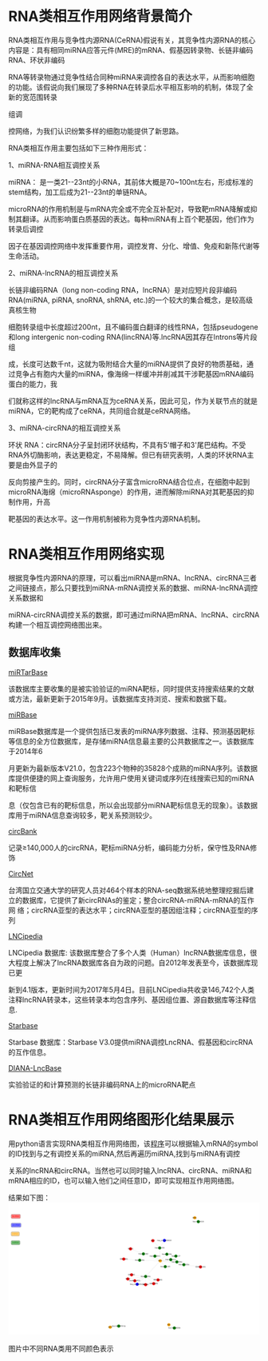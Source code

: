 # RNA类相互作用网络背景简介

RNA类相互作用与竞争性内源RNA(CeRNA)假说有关，其竞争性内源RNA的核心内容是：具有相同miRNA应答元件(MRE)的mRNA、假基因转录物、长链非编码RNA、环状非编码

RNA等转录物通过竞争性结合同种miRNA来调控各自的表达水平，从而影响细胞的功能。该假说向我们展现了多种RNA在转录后水平相互影响的机制，体现了全新的宽范围转录

组调

控网络，为我们认识纷繁多样的细胞功能提供了新思路。

RNA类相互作用主要包括如下三种作用形式：

1、miRNA-RNA相互调控关系
  
  miRNA： 是一类21--23nt的小RNA，其前体大概是70~100nt左右，形成标准的stem结构，加工后成为21--23nt的单链RNA。
  
  microRNA的作用机制是与mRNA完全或不完全互补配对，导致靶mRNA降解或抑制其翻译。从而影响蛋白质基因的表达。每种miRNA有上百个靶基因，他们作为转录后调控
  
  因子在基因调控网络中发挥重要作用，调控发育、分化、增值、免疫和新陈代谢等生命活动。
  
2、miRNA-lncRNA的相互调控关系

长链非编码RNA（long non-coding RNA，lncRNA）是对应短片段非编码RNA(miRNA, piRNA, snoRNA, shRNA, etc.)的一个较大的集合概念，是较高级真核生物

细胞转录组中长度超过200nt，且不编码蛋白翻译的线性RNA，包括pseudogene和long intergenic non-coding RNA(lincRNA)等.lncRNA因其存在Introns等片段组

成，长度可达数千nt，这就为吸附结合大量的miRNA提供了良好的物质基础，通过竞争占有胞内大量的miRNA，像海绵一样缓冲并削减其干涉靶基因mRNA编码蛋白的能力，我

们就称这样的lncRNA与mRNA互为ceRNA关系，因此可见，作为关联节点的就是miRNA，它的靶构成了ceRNA，共同组合就是ceRNA网络。

3、miRNA-circRNA的相互调控关系
  
环状 RNA：circRNA分子呈封闭环状结构，不具有5'帽子和3'尾巴结构。不受RNA外切酶影响，表达更稳定，不易降解。但已有研究表明，人类的环状RNA主要是由外显子的

反向剪接产生的。同时，circRNA分子富含microRNA结合位点，在细胞中起到microRNA海绵（microRNAsponge）的作用，进而解除miRNA对其靶基因的抑制作用，升高

靶基因的表达水平。这一作用机制被称为竞争性内源RNA机制。

# RNA类相互作用网络实现

根据竞争性内源RNA的原理，可以看出miRNA是mRNA、lncRNA、circRNA三者之间链接点，那么只要找到miRNA-mRNA调控关系的数据、miRNA-lncRNA调控关系数据和

miRNA-circRNA调控关系的数据，即可通过miRNA把mRNA、lncRNA、circRNA构建一个相互调控网络图出来。

## 数据库收集

[miRTarBase](http://mirtarbase.mbc.nctu.edu.tw/)

该数据库主要收集的是被实验验证的miRNA靶标，同时提供支持搜索结果的文献或方法，最新更新于2015年9月。该数据库支持浏览、搜索和数据下载。

[miRBase](http://www.mirbase.org/)

miRBase数据库是一个提供包括已发表的miRNA序列数据、注释、预测基因靶标等信息的全方位数据库，是存储miRNA信息最主要的公共数据库之一。该数据库于2014年6

月更新为最新版本V21.0，包含223个物种的35828个成熟的miRNA序列。该数据库提供便捷的网上查询服务，允许用户使用关键词或序列在线搜索已知的miRNA和靶标信

息（仅包含已有的靶标信息，所以会出现部分miRNA靶标信息无的现象）。该数据库用于miRNA信息查询较多，靶关系预测较少。

[circBank](http://www.circbank.cn/)

记录≥140,000人的circRNA，靶标miRNA分析，编码能力分析，保守性及RNA修饰

[CircNet](http://circnet.mbc.nctu.edu.tw/)

台湾国立交通大学的研究人员对464个样本的RNA-seq数据系统地整理挖掘后建立的数据库，它提供了新circRNAs的鉴定；整合circRNA-miRNA-mRNA的互作网
络；circRNA亚型的表达水平；circRNA亚型的基因组注释；circRNA亚型的序列

[LNCipedia ](https://lncipedia.org/)

LNCipedia 数据库: 该数据库整合了多个人类（Human）lncRNA数据库信息，很大程度上解决了lncRNA数据库各自为政的问题。自2012年发表至今，该数据库现已更

新到4.1版本，更新时间为2017年5月4日。目前LNCipedia共收录146,742个人类注释lncRNA转录本，这些转录本均包含序列、基因组位置、源自数据库等注释信息.

[Starbase](http://starbase.sysu.edu.cn/)

Starbase 数据库：Starbase V3.0提供miRNA调控LncRNA、假基因和circRNA的互作信息。

[DIANA-LncBase](http://carolina.imis.athena-innovation.gr/index.php?r=lncbasev2)

实验验证的和计算预测的长链非编码RNA上的microRNA靶点

# RNA类相互作用网络图形化结果展示

用python语言实现RNA类相互作用网络图，该[程序](https://github.com/yonglpy/data-analysis/edit/master/RNA%E7%B1%BB%E7%9B%B8%E4%BA%92%E4%BD%9C%E7%94%A8%E7%BD%91%E7%BB%9C/RNA_network.py)可以根据输入mRNA的symbol的ID找到与之有调控关系的miRNA,然后再遍历miRNA,找到与miRNA有调控

关系的lncRNA和circRNA。当然也可以同时输入lncRNA、circRNA、miRNA和mRNA相应的ID，也可以输入他们之间任意ID，即可实现相互作用网络图。

结果如下图：
![image](./RNA_network.png)

图片中不同RNA类用不同颜色表示
